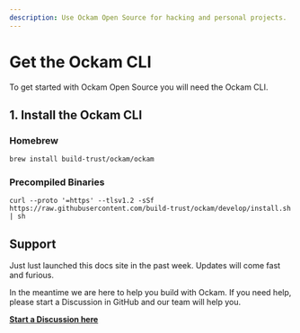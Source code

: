 ```yaml
---
description: Use Ockam Open Source for hacking and personal projects.
---
```


# Get the Ockam CLI

To get started with Ockam Open Source you will need the Ockam CLI.&#x20;

## 1. Install the Ockam CLI

### Homebrew

```bash
brew install build-trust/ockam/ockam
```

### Precompiled Binaries

```shell
curl --proto '=https' --tlsv1.2 -sSf https://raw.githubusercontent.com/build-trust/ockam/develop/install.sh | sh
```

## Support

Just lust launched this docs site in the past week. Updates will come fast and furious.

In the meantime we are here to help you build with Ockam. If you need help, please start a Discussion in GitHub and our team will help you.

****[**Start a Discussion here**](https://github.com/build-trust/ockam/discussions/categories/support)****
